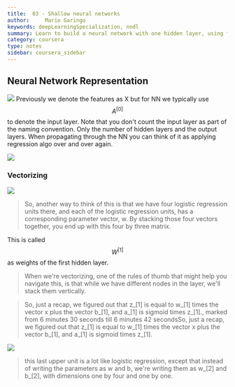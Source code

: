```yaml
---
title:  03 - Shallow neural networks
author:     Mario Garingo
keywords: deepLearningSpecialization, nndl
summary: Learn to build a neural network with one hidden layer, using forward propagation and backpropagation.
category: coursera
type: notes
sidebar: coursera_sidebar
---
```


## Neural Network Representation
![](nnRep2)
Previously we denote the features as X but for NN we typically use $$A^{[0]}$$ to denote the input layer.  Note that you don't count the input layer as part of the naming convention.  Only the number of hidden layers and the output layers.  When propagating through the NN you can think of it as applying regression algo over and over again.

![](nnRep3)


### Vectorizing
![](nnRep4)
> So, another way to think of this is that we have four logistic regression units there, and each of the logistic regression units, has a corresponding parameter vector, w. By stacking those four vectors together, you end up with this four by three matrix.

This is called $$W^{[1]}$$ as weights of the first hidden layer.

> When we're vectorizing, one of the rules of thumb that might help you navigate this, is that while we have different nodes in the layer, we'll stack them vertically.


>  So, just a recap, we figured out that z_[1] is equal to w_[1] times the vector x plus the vector b_[1], and a_[1] is sigmoid times z_[1]., marked from 6 minutes 30 seconds till 6 minutes 42 secondsSo, just a recap, we figured out that z_[1] is equal to w_[1] times the vector x plus the vector b_[1], and a_[1] is sigmoid times z_[1].

![](nnRep5)

> this last upper unit is a lot like logistic regression, except that instead of writing the parameters as w and b, we're writing them as w_[2] and b_[2], with dimensions one by four and one by one.